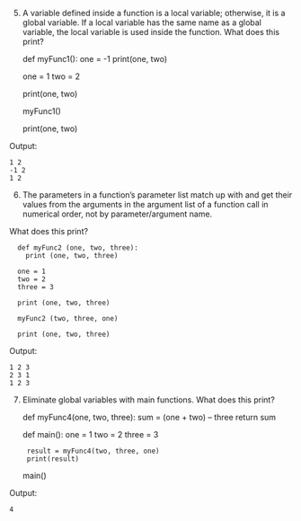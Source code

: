 5. A variable defined inside a function is a local variable; otherwise, it is a global variable.
If a local variable has the same name as a global variable, the local variable is used inside the function.
What does this print?

      def myFunc1():
        one = -1
        print(one, two)

      one = 1
      two = 2

      print(one, two)

      myFunc1()

      print(one, two)

Output: 
```
1 2
-1 2
1 2
```

6. The parameters in a function’s parameter list match up with and get their values from the arguments in the argument list of a function call in numerical order, not by parameter/argument name.

What does this print?

      def myFunc2 (one, two, three):
        print (one, two, three)

      one = 1
      two = 2
      three = 3

      print (one, two, three)

      myFunc2 (two, three, one)

      print (one, two, three)

Output:
```
1 2 3
2 3 1
1 2 3
```

7. Eliminate global variables with main functions.
What does this print?

      def myFunc4(one, two, three):
        sum = (one + two) – three
        return sum

      def main():
        one = 1
        two = 2
        three = 3

        result = myFunc4(two, three, one)
        print(result)

      main()

Output:
```
4
```